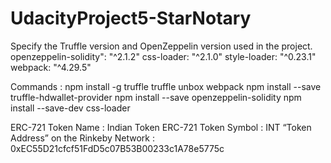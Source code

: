# UdacityProject5-StarNotary


Specify the Truffle version and OpenZeppelin version used in the project.
openzeppelin-solidity": "^2.1.2"
css-loader: "^2.1.0"
style-loader: "^0.23.1"
webpack: "^4.29.5"

Commands :
npm install -g truffle
truffle unbox webpack
npm install --save truffle-hdwallet-provider
npm install --save openzeppelin-solidity
npm install --save-dev css-loader



 ERC-721 Token Name : Indian Token 
 ERC-721 Token Symbol : INT
 “Token Address” on the Rinkeby Network : 0xEC55D21cfcf51FdD5c07B53B00233c1A78e5775c
